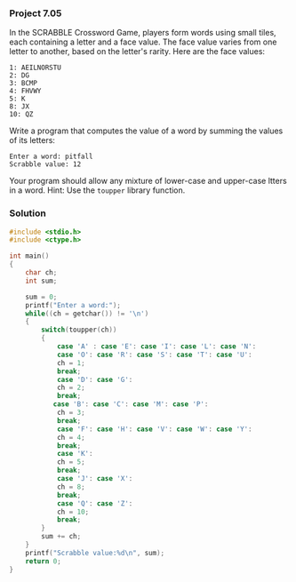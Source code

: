 ### Project 7.05

In the SCRABBLE Crossword Game, players form words using small tiles, each containing a letter and a face value. The face value varies from one letter to another, based on the letter's rarity. Here are the face values:  

```
1: AEILNORSTU  
2: DG  
3: BCMP  
4: FHVWY  
5: K  
8: JX  
10: QZ
```
Write a program that computes the value of a word by summing the values of its letters:  

```
Enter a word: pitfall  
Scrabble value: 12
```  
Your program should allow any mixture of lower-case and upper-case ltters in a word. Hint: Use the `toupper` library function.

### Solution

```c
#include <stdio.h>
#include <ctype.h>

int main()
{
	char ch;
	int sum;

	sum = 0;
	printf("Enter a word:");
	while((ch = getchar()) != '\n')
	{
		switch(toupper(ch))
        {
            case 'A' : case 'E': case 'I': case 'L': case 'N': 
            case 'O': case 'R': case 'S': case 'T': case 'U':
			ch = 1;
            break;
            case 'D': case 'G': 
			ch = 2;
            break;
           case 'B': case 'C': case 'M': case 'P':
			ch = 3;
            break;
            case 'F': case 'H': case 'V': case 'W': case 'Y': 
			ch = 4;
            break;
            case 'K':
			ch = 5;
            break;
            case 'J': case 'X':
			ch = 8;
            break;
            case 'Q': case 'Z':
			ch = 10;
            break;
        }
		sum += ch;
	}
	printf("Scrabble value:%d\n", sum);
	return 0;
}
```

